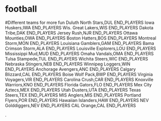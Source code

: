 # football
#Different teams for more fun
Duluth North Stars,DUL
END_PLAYERS
Iowa Huskers,IWA
END_PLAYERS
Wis. Great Lakers,WIS
END_PLAYERS
Dakota Tribe,DAK
END_PLAYERS
Jersey Rush,NJR
END_PLAYERS
Ottawa Mounties,OWA
END_PLAYERS
Boston Hatters,BOS
END_PLAYERS
Montreal Storm,MON
END_PLAYERS
Louisiana Gamblers,GAM
END_PLAYERS
Bama Crimson Storm,ALA
END_PLAYERS
Louisville Explorers,LOU 
END_PLAYERS
Mississippi Mud,MUD
END_PLAYERS
Omaha Vandals,OMA
END_PLAYERS
Tulsa Stampede,TUL
END_PLAYERS
Wichita Steers,WIC
END_PLAYERS
Nebraska Stingers,NEB
END_PLAYERS
Winnipeg Loggers,WIN
END_PLAYERS
Anchorage Avengers,ANC
END_PLAYERS
Calgary Blizzard,CAL
END_PLAYERS
Boise Wolf Pack,BWP
END_PLAYERS
Virginia Voyagers,VIR
END_PLAYERS
Carolina Crush,CAR
END_PLAYERS
Knoxville Warriors,KNO
END_PLAYERS
Florida Gators,FLO
END_PLAYERS
Mex City Aztecs,MEX
END_PLAYERS
Utah  Dusters,UTA
END_PLAYERS
Texas Steers,TEX
END_PLAYERS
MIS Anglers,MIS
END_PLAYERS
Portland Flyers,POR
END_PLAYERS
Hawaiian Islanders,HAW
END_PLAYERS
NEV Golddiggers,NEV
END_PLAYERS
CAL Orange,CAL
END_PLAYERS




.
 










